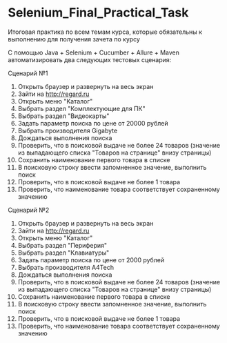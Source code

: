 # Selenium_Final_Practical_Task
 Итоговая практика по всем темам курса, которые обязательны к выполнению для получения зачета по курсу

С помощью Java + Selenium + Сucumber + Allure + Maven автоматизировать два следующих тестовых сценария:

Сценарий №1

1. Открыть браузер и развернуть на весь экран
2. Зайти на http://regard.ru
3. Открыть меню "Каталог"
4. Выбрать раздел "Комплектующие для ПК"
5. Выбрать раздел "Видеокарты"
6. Задать параметр поиска по цене от 20000 рублей
7. Выбрать производителя Gigabyte
8. Дождаться выполнения поиска
9. Проверить, что в поисковой выдаче не более 24 товаров (значение из выпадающего списка "Товаров на странице" внизу страницы)
10. Сохранить наименование первого товара в списке
11. В поисковую строку ввести запомненное значение, выполнить поиск
12. Проверить, что в поисковой выдаче не более 1 товара
13. Проверить, что наименование товара соответствует сохраненному значению


Сценарий №2

1. Открыть браузер и развернуть на весь экран
2. Зайти на http://regard.ru
3. Открыть меню "Каталог"
4. Выбрать раздел "Периферия"
5. Выбрать раздел "Клавиатуры"
6. Задать параметр поиска по цене от 2000 рублей
7. Выбрать производителя A4Tech
8. Дождаться выполнения поиска
9. Проверить, что в поисковой выдаче не более 24 товаров (значение из выпадающего списка "Товаров на странице" внизу страницы)
10. Сохранить наименование первого товара в списке
11. В поисковую строку ввести запомненное значение, выполнить поиск
12. Проверить, что в поисковой выдаче не более 1 товара
13. Проверить, что наименование товара соответствует сохраненному значению